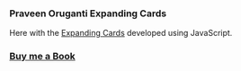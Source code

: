 ### Praveen Oruganti Expanding Cards

Here with the [Expanding Cards](https://praveenorugantitech.github.io/praveenorugantitech-vanilla-js/0_Projects/praveenorugantitech-expanding-cards) developed using JavaScript.

### [Buy me a Book](https://bit.ly/388sUbE)


